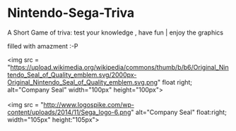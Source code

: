 # Nintendo-Sega-Triva

A Short Game of triva: test your knowledge , have fun | enjoy the graphics

filled with amazment :-P

<img src = "https://upload.wikimedia.org/wikipedia/commons/thumb/b/b6/Original_Nintendo_Seal_of_Quality_emblem.svg/2000px-Original_Nintendo_Seal_of_Quality_emblem.svg.png" float right; alt="Company Seal" width="100px" height="100px">
<br> </br>
<img src = "http://www.logospike.com/wp-content/uploads/2014/11/Sega_logo-6.png" alt="Company Seal" float:right; width="105px" height:"105px">

